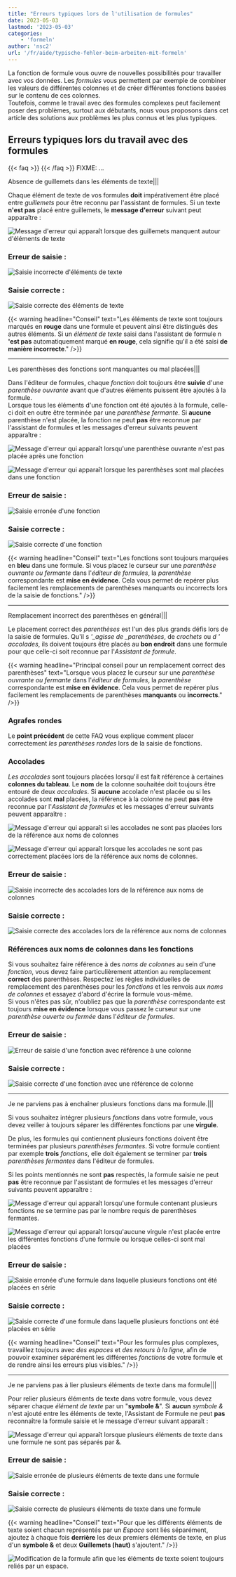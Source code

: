 ```yaml
---
title: "Erreurs typiques lors de l'utilisation de formules"
date: 2023-05-03
lastmod: '2023-05-03'
categories:
    - 'formeln'
author: 'nsc2'
url: '/fr/aide/typische-fehler-beim-arbeiten-mit-formeln'
---
```


La fonction de formule vous ouvre de nouvelles possibilités pour travailler avec vos données. Les _formules_ vous permettent par exemple de combiner les valeurs de différentes colonnes et de créer différentes fonctions basées sur le contenu de ces colonnes.  
Toutefois, comme le travail avec des formules complexes peut facilement poser des problèmes, surtout aux débutants, nous vous proposons dans cet article des solutions aux problèmes les plus connus et les plus typiques.

## Erreurs typiques lors du travail avec des formules

{{< faq >}}
{{< /faq >}}
FIXME: ...

Absence de guillemets dans les éléments de texte|||

Chaque élément de texte de vos formules **doit** impérativement être placé entre _guillemets_ pour être reconnu par l'assistant de formules. Si un texte **n'est pas** placé entre guillemets, le **message d'erreur** suivant peut apparaître :

![Message d'erreur qui apparaît lorsque des guillemets manquent autour d'éléments de texte](images/Fehlermeldung-fehlende-Anfuehrungszeichen-bei-Textelementen.png)

### Erreur de saisie :

![Saisie incorrecte d'éléments de texte](images/fehlerhafte-eingabe-anfuehrungszeichen.png)

### Saisie correcte :

![Saisie correcte des éléments de texte](images/richtige-eingabe-anfuehrungszeichen.png)

{{< warning  headline="Conseil"  text="Les éléments de texte sont toujours marqués en **rouge** dans une formule et peuvent ainsi être distingués des autres éléments. Si un _élément de texte_ saisi dans l'assistant de formule n **'est pas** automatiquement marqué **en rouge**, cela signifie qu'il a été saisi **de manière incorrecte**." />}}

---

Les parenthèses des fonctions sont manquantes ou mal placées|||

Dans l'éditeur de formules, chaque _fonction_ doit toujours être **suivie** d'une _parenthèse ouvrante_ avant que d'autres éléments puissent être ajoutés à la formule.  
Lorsque tous les éléments d'une fonction ont été ajoutés à la formule, celle-ci doit en outre être terminée par une _parenthèse fermante_. Si **aucune** parenthèse n'est placée, la fonction ne peut **pas** être reconnue par l'assistant de formules et les messages d'erreur suivants peuvent apparaître :

![Message d'erreur qui apparaît lorsqu'une parenthèse ouvrante n'est pas placée après une fonction](images/Fehlermeldung-bei-fehlender-Klammer-nach-einer-Funktion.png)

![Message d'erreur qui apparaît lorsque les parenthèses sont mal placées dans une fonction](images/fehlermeldung-klammern-bei-funktion-falsch-gesetzt.png)

### Erreur de saisie :

![Saisie erronée d'une fonction](images/fehlerhafte-eingabe-funktion-1.png)

### Saisie correcte :

![Saisie correcte d'une fonction](images/korrekte-eingabe-funktion-1.png)

{{< warning  headline="Conseil"  text="Les fonctions sont toujours marquées en **bleu** dans une formule. Si vous placez le curseur sur une _parenthèse ouvrante ou fermante_ dans l'_éditeur de formules_, la _parenthèse_ correspondante est **mise en évidence**. Cela vous permet de repérer plus facilement les remplacements de parenthèses manquants ou incorrects lors de la saisie de fonctions." />}}

---

Remplacement incorrect des parenthèses en général|||

Le placement correct des _parenthèses_ est l'un des plus grands défis lors de la saisie de formules. Qu'il s _'\_agisse de \_parenthèses_, de _crochets_ ou _d_ _'_ _accolades_, ils doivent toujours être placés au **bon endroit** dans une formule pour que celle-ci soit reconnue par l'_Assistant de formule_.

{{< warning  headline="Principal conseil pour un remplacement correct des parenthèses"  text="Lorsque vous placez le curseur sur une _parenthèse ouvrante ou fermante_ dans l'_éditeur de formules_, la _parenthèse_ correspondante est **mise en évidence**. Cela vous permet de repérer plus facilement les remplacements de parenthèses **manquants** ou **incorrects**." />}}

### Agrafes rondes

Le **point précédent** de cette FAQ vous explique comment placer correctement _les parenthèses rondes_ lors de la saisie de fonctions.

### Accolades

_Les accolades_ sont toujours placées lorsqu'il est fait référence à certaines **colonnes du tableau**. Le **nom** de la colonne souhaitée doit toujours être entouré de deux _accolades_. Si **aucune** accolade n'est placée ou si les accolades sont **mal** placées, la référence à la colonne ne peut **pas** être reconnue par l'_Assistant de formules_ et les messages d'erreur suivants peuvent apparaître :

![Message d'erreur qui apparaît si les accolades ne sont pas placées lors de la référence aux noms de colonnes](images/fehlermeldung-keine-geschweiften-klammern.png)

![Message d'erreur qui apparaît lorsque les accolades ne sont pas correctement placées lors de la référence aux noms de colonnes.](images/fehlermeldung-geschweifte-klammern-falsch-gesetzt-1.png)

### Erreur de saisie :

![Saisie incorrecte des accolades lors de la référence aux noms de colonnes](images/fehlerhafte-eingabe-geschweifte-klammern-1.png)

### Saisie correcte :

![Saisie correcte des accolades lors de la référence aux noms de colonnes](images/korrekte-eingabe.geschweifte-klammern.png)

### Références aux noms de colonnes dans les fonctions

Si vous souhaitez faire référence à des _noms de colonnes_ au sein d'une _fonction_, vous devez faire particulièrement attention au remplacement **correct** des parenthèses. Respectez les règles individuelles de remplacement des parenthèses pour les _fonctions_ et les renvois aux _noms de colonnes_ et essayez d'abord d'écrire la formule vous-même.  
Si vous n'êtes pas sûr, n'oubliez pas que la _parenthèse_ correspondante est toujours **mise en évidence** lorsque vous passez le curseur sur une _parenthèse ouverte ou fermée_ dans l'_éditeur de formules_.

### Erreur de saisie :

![Erreur de saisie d'une fonction avec référence à une colonne](images/fehlerhafte-eingabe-einer-funktion-mit-spaltenverweis.png)

### Saisie correcte :

![Saisie correcte d'une fonction avec une référence de colonne](images/korrekte-eingabe-einer-funktion-mit-spaltenverweis.png)

---

Je ne parviens pas à enchaîner plusieurs fonctions dans ma formule.|||

Si vous souhaitez intégrer plusieurs _fonctions_ dans votre formule, vous devez veiller à toujours séparer les différentes fonctions par une **virgule**.

De plus, les formules qui contiennent plusieurs fonctions doivent être terminées par plusieurs _parenthèses fermantes_. Si votre formule contient par exemple **trois** _fonctions_, elle doit également se terminer par **trois** _parenthèses fermantes_ dans l'éditeur de formules.

Si les points mentionnés ne sont **pas** respectés, la formule saisie ne peut **pas** être reconnue par l'assistant de formules et les messages d'erreur suivants peuvent apparaître :

![Message d'erreur qui apparaît lorsqu'une formule contenant plusieurs fonctions ne se termine pas par le nombre requis de parenthèses fermantes.](images/fehlermeldung-zu-weinge-klammern-am-ende-der-formel.png)

![Message d'erreur qui apparaît lorsqu'aucune virgule n'est placée entre les différentes fonctions d'une formule ou lorsque celles-ci sont mal placées](images/fehlermeldung-falsche-kommasetzung.png)

### Erreur de saisie :

![Saisie erronée d'une formule dans laquelle plusieurs fonctions ont été placées en série ](images/fehlerhafte-eingabe-einer-formel-mit-mehreren-funktionen.png)

### Saisie correcte :

![Saisie correcte d'une formule dans laquelle plusieurs fonctions ont été placées en série ](images/korrekte-eingabe-formel-mit-mehreren-funktionen.png)

{{< warning  headline="Conseil"  text="Pour les formules plus complexes, travaillez toujours avec _des espaces_ et _des retours à la ligne_, afin de pouvoir examiner séparément les différentes _fonctions_ de votre formule et de rendre ainsi les erreurs plus visibles." />}}

---

Je ne parviens pas à lier plusieurs éléments de texte dans ma formule|||

Pour relier plusieurs éléments de texte dans votre formule, vous devez séparer chaque _élément de texte_ par un "**symbole &**". Si **aucun** _symbole &_ n'est ajouté entre les éléments de texte, l'Assistant de Formule ne peut **pas** reconnaître la formule saisie et le message d'erreur suivant apparaît :

![Message d'erreur qui apparaît lorsque plusieurs éléments de texte dans une formule ne sont pas séparés par &.](images/Fehlermeldung-bei-fehlendenen-zwischen-Textelementen.png)

### Erreur de saisie :

![Saisie erronée de plusieurs éléments de texte dans une formule](images/fehlerhafte-Eingabe-mehrere-Textelemente.png)

### Saisie correcte :

![Saisie correcte de plusieurs éléments de texte dans une formule](images/korrekte-Eingabe-mehrere-Textelemente.png)

{{< warning headline="Conseil" text="Pour que les différents éléments de texte soient chacun représentés par un _Espace_ sont liés séparément, ajoutez à chaque fois **derrière** les deux premiers éléments de texte, en plus d'un **symbole &** et deux **Guillemets (haut)** s'ajoutent." />}}

![Modification de la formule afin que les éléments de texte soient toujours reliés par un espace.](images/Leerzeichen-zwischen-Textelementen.png)
